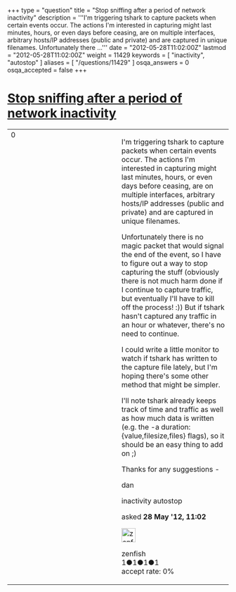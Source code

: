 +++
type = "question"
title = "Stop sniffing after a period of network inactivity"
description = '''I&#x27;m triggering tshark to capture packets when certain events occur. The actions I&#x27;m interested in capturing might last minutes, hours, or even days before ceasing, are on multiple interfaces, arbitrary hosts/IP addresses (public and private) and are captured in unique filenames. Unfortunately there ...'''
date = "2012-05-28T11:02:00Z"
lastmod = "2012-05-28T11:02:00Z"
weight = 11429
keywords = [ "inactivity", "autostop" ]
aliases = [ "/questions/11429" ]
osqa_answers = 0
osqa_accepted = false
+++

<div class="headNormal">

# [Stop sniffing after a period of network inactivity](/questions/11429/stop-sniffing-after-a-period-of-network-inactivity)

</div>

<div id="main-body">

<div id="askform">

<table id="question-table" style="width:100%;"><colgroup><col style="width: 50%" /><col style="width: 50%" /></colgroup><tbody><tr class="odd"><td style="width: 30px; vertical-align: top"><div class="vote-buttons"><span id="post-11429-upvote" class="ajax-command post-vote up" rel="nofollow" title="I like this post (click again to cancel)"> </span><div id="post-11429-score" class="post-score" title="current number of votes">0</div><span id="post-11429-downvote" class="ajax-command post-vote down" rel="nofollow" title="I dont like this post (click again to cancel)"> </span> <span id="favorite-mark" class="ajax-command favorite-mark" rel="nofollow" title="mark/unmark this question as favorite (click again to cancel)"> </span><div id="favorite-count" class="favorite-count"></div></div></td><td><div id="item-right"><div class="question-body"><p>I'm triggering tshark to capture packets when certain events occur. The actions I'm interested in capturing might last minutes, hours, or even days before ceasing, are on multiple interfaces, arbitrary hosts/IP addresses (public and private) and are captured in unique filenames.</p><p>Unfortunately there is no magic packet that would signal the end of the event, so I have to figure out a way to stop capturing the stuff (obviously there is not much harm done if I continue to capture traffic, but eventually I'll have to kill off the process! :)) But if tshark hasn't captured any traffic in an hour or whatever, there's no need to continue.</p><p>I could write a little monitor to watch if tshark has written to the capture file lately, but I'm hoping there's some other method that might be simpler.</p><p>I'll note tshark already keeps track of time and traffic as well as how much data is written (e.g. the -a duration:{value,filesize,files} flags), so it should be an easy thing to add on ;)</p><p>Thanks for any suggestions -</p><p>dan</p></div><div id="question-tags" class="tags-container tags"><span class="post-tag tag-link-inactivity" rel="tag" title="see questions tagged &#39;inactivity&#39;">inactivity</span> <span class="post-tag tag-link-autostop" rel="tag" title="see questions tagged &#39;autostop&#39;">autostop</span></div><div id="question-controls" class="post-controls"></div><div class="post-update-info-container"><div class="post-update-info post-update-info-user"><p>asked <strong>28 May '12, 11:02</strong></p><img src="https://secure.gravatar.com/avatar/d9f7a401ecf122119f58437b055d039d?s=32&amp;d=identicon&amp;r=g" class="gravatar" width="32" height="32" alt="zenfish&#39;s gravatar image" /><p><span>zenfish</span><br />
<span class="score" title="1 reputation points">1</span><span title="1 badges"><span class="badge1">●</span><span class="badgecount">1</span></span><span title="1 badges"><span class="silver">●</span><span class="badgecount">1</span></span><span title="1 badges"><span class="bronze">●</span><span class="badgecount">1</span></span><br />
<span class="accept_rate" title="Rate of the user&#39;s accepted answers">accept rate:</span> <span title="zenfish has no accepted answers">0%</span></p></div></div><div id="comments-container-11429" class="comments-container"></div><div id="comment-tools-11429" class="comment-tools"></div><div class="clear"></div><div id="comment-11429-form-container" class="comment-form-container"></div><div class="clear"></div></div></td></tr></tbody></table>

</div>

</div>

